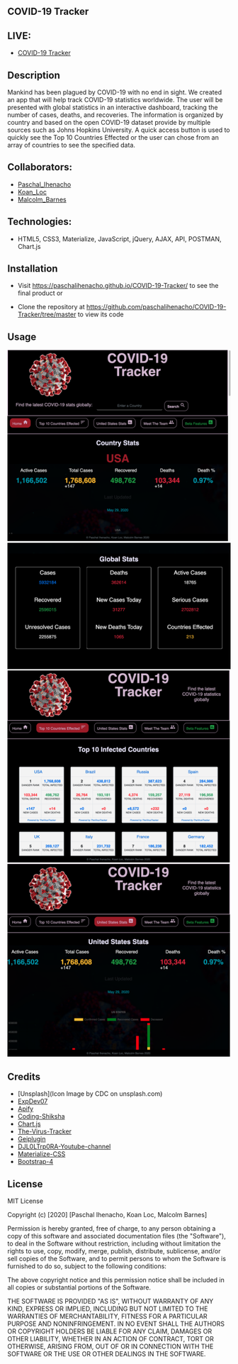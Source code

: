 ## COVID-19 Tracker
## LIVE: 


- [COVID-19 Tracker](https://paschalihenacho.github.io/COVID-19-Tracker/)


## Description

Mankind has been plagued by COVID-19 with no end in sight.  We created an app that will help track COVID-19 statistics worldwide.  The user will be presented with global statistics in an interactive dashboard, tracking the number of cases, deaths, and recoveries.  The information is organized by country and based on the open COVID-19 dataset provide by multiple sources such as Johns Hopkins University.  A quick access button is used to quickly see the Top 10 Countries Effected or the user can chose from an array of countries to see the specified data. 

## Collaborators:
- [Paschal_Ihenacho](https://www.linkedin.com/in/paschal-ihenacho/)
- [Koan_Loc](https://www.linkedin.com/in/koan-loc-29970975/)
- [Malcolm_Barnes](https://www.linkedin.com/in/macbarnes/)

## Technologies: 
- HTML5, CSS3, Materialize, JavaScript, jQuery, AJAX, API, POSTMAN, Chart.js

## Installation

- Visit https://paschalihenacho.github.io/COVID-19-Tracker/ to see the final product or

- Clone the repository at https://github.com/paschalihenacho/COVID-19-Tracker/tree/master to view its code

## Usage
![GitHub Logo](/images/1.png)
![GitHub Logo](/images/2.png)
![GitHub Logo](/images/3.png)
![GitHub Logo](/images/4.png)

## Credits

- [Unsplash](Icon Image by CDC on unsplash.com)
- [ExpDev07](https://github.com/ExpDev07/coronavirus-tracker-api)
- [Apify](https://apify.com/covid-19 )
- [Coding-Shiksha](https://codingshiksha.com)
- [Chart.js](https://www.chartjs.org/ )
- [The-Virus-Tracker](https://thevirustracker.com)
- [Geiplugin](https://www.geoplugin.com/webservices/javascript)
- [DJL0LTrp0RA-Youtube-channel](https://www.youtube.com/channel/UC8n8ftV94ZU_DJLOLtrpORA)
- [Materialize-CSS](https://materializecss.com/)
- [Bootstrap-4](https://getbootstrap.com/ )

## License

MIT License

Copyright (c) [2020] [Paschal Ihenacho, Koan Loc, Malcolm Barnes]

Permission is hereby granted, free of charge, to any person obtaining a copy
of this software and associated documentation files (the "Software"), to deal
in the Software without restriction, including without limitation the rights
to use, copy, modify, merge, publish, distribute, sublicense, and/or sell
copies of the Software, and to permit persons to whom the Software is
furnished to do so, subject to the following conditions:

The above copyright notice and this permission notice shall be included in all
copies or substantial portions of the Software.

THE SOFTWARE IS PROVIDED "AS IS", WITHOUT WARRANTY OF ANY KIND, EXPRESS OR
IMPLIED, INCLUDING BUT NOT LIMITED TO THE WARRANTIES OF MERCHANTABILITY,
FITNESS FOR A PARTICULAR PURPOSE AND NONINFRINGEMENT. IN NO EVENT SHALL THE
AUTHORS OR COPYRIGHT HOLDERS BE LIABLE FOR ANY CLAIM, DAMAGES OR OTHER
LIABILITY, WHETHER IN AN ACTION OF CONTRACT, TORT OR OTHERWISE, ARISING FROM,
OUT OF OR IN CONNECTION WITH THE SOFTWARE OR THE USE OR OTHER DEALINGS IN THE
SOFTWARE.


